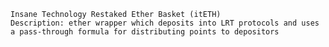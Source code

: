     Insane Technology Restaked Ether Basket (itETH)
    Description: ether wrapper which deposits into LRT protocols and uses a pass-through formula for distributing points to depositors
